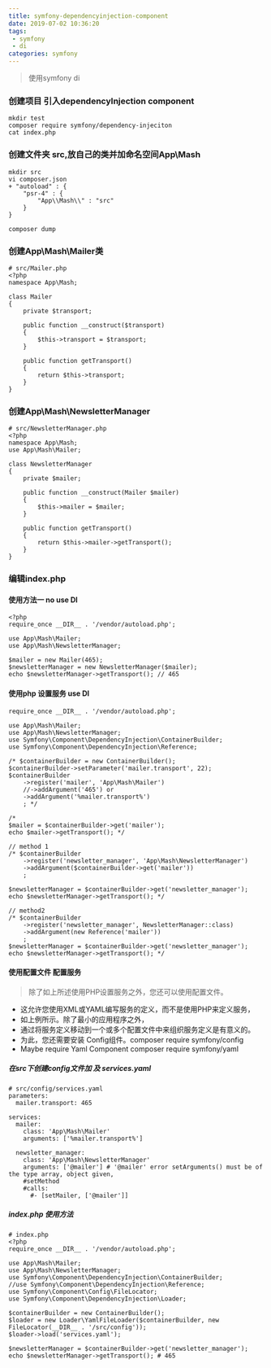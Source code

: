 ```yaml
---
title: symfony-dependencyinjection-component
date: 2019-07-02 10:36:20
tags: 
 - symfony
 - di
categories: symfony
---
```

> 使用symfony di
### 创建项目 引入dependencyInjection component
```
mkdir test
composer require symfony/dependency-injeciton
cat index.php
```
### 创建文件夹 src,放自己的类并加命名空间App\Mash
```
mkdir src
vi composer.json 
+ "autoload" : {
    "psr-4" : {
        "App\\Mash\\" : "src"
    }
}

composer dump
```
### 创建App\Mash\Mailer类
```
# src/Mailer.php
<?php
namespace App\Mash;

class Mailer
{
    private $transport;

    public function __construct($transport)
    {
        $this->transport = $transport;
    }

    public function getTransport()
    {
        return $this->transport;
    }
}
```
### 创建App\Mash\NewsletterManager
```
# src/NewsletterManager.php
<?php
namespace App\Mash;
use App\Mash\Mailer;

class NewsletterManager
{
    private $mailer;

    public function __construct(Mailer $mailer)
    {
        $this->mailer = $mailer;
    }

    public function getTransport()
    {
        return $this->mailer->getTransport();
    }
}
```
### 编辑index.php 
#### 使用方法一 no use DI
```
<?php
require_once __DIR__ . '/vendor/autoload.php';

use App\Mash\Mailer;
use App\Mash\NewsletterManager;

$mailer = new Mailer(465);
$newsletterManager = new NewsletterManager($mailer);
echo $newsletterManager->getTransport(); // 465
```
#### 使用php 设置服务 use DI
```
require_once __DIR__ . '/vendor/autoload.php';

use App\Mash\Mailer;
use App\Mash\NewsletterManager;
use Symfony\Component\DependencyInjection\ContainerBuilder;
use Symfony\Component\DependencyInjection\Reference;

/* $containerBuilder = new ContainerBuilder();
$containerBuilder->setParameter('mailer.transport', 22);
$containerBuilder
    ->register('mailer', 'App\Mash\Mailer')
    //->addArgument('465') or 
    ->addArgument('%mailer.transport%')
    ; */

/* 
$mailer = $containerBuilder->get('mailer');
echo $mailer->getTransport(); */

// method 1
/* $containerBuilder
    ->register('newsletter_manager', 'App\Mash\NewsletterManager')
    ->addArgument($containerBuilder->get('mailer'))
    ;

$newsletterManager = $containerBuilder->get('newsletter_manager');
echo $newsletterManager->getTransport(); */

// method2
/* $containerBuilder
    ->register('newsletter_manager', NewsletterManager::class)
    ->addArgument(new Reference('mailer'))
    ;
$newsletterManager = $containerBuilder->get('newsletter_manager');
echo $newsletterManager->getTransport(); */
```
#### 使用配置文件 配置服务
> 除了如上所述使用PHP设置服务之外，您还可以使用配置文件。
* 这允许您使用XML或YAML编写服务的定义，而不是使用PHP来定义服务，
* 如上例所示。除了最小的应用程序之外，
* 通过将服务定义移动到一个或多个配置文件中来组织服务定义是有意义的。
* 为此，您还需要安装 Config组件。composer require symfony/config
* Maybe require Yaml Component composer require symfony/yaml

##### 在src下创建config文件加 及 services.yaml
```
# src/config/services.yaml
parameters:
  mailer.transport: 465

services:
  mailer:
    class: 'App\Mash\Mailer'
    arguments: ['%mailer.transport%']

  newsletter_manager:
    class: 'App\Mash\NewsletterManager'
    arguments: ['@mailer'] # '@mailer' error setArguments() must be of the type array, object given, 
    #setMethod
    #calls:
      #- [setMailer, ['@mailer']]
```
##### index.php 使用方法
```
# index.php
<?php
require_once __DIR__ . '/vendor/autoload.php';

use App\Mash\Mailer;
use App\Mash\NewsletterManager;
use Symfony\Component\DependencyInjection\ContainerBuilder;
//use Symfony\Component\DependencyInjection\Reference;
use Symfony\Component\Config\FileLocator;
use Symfony\Component\DependencyInjection\Loader;

$containerBuilder = new ContainerBuilder();
$loader = new Loader\YamlFileLoader($containerBuilder, new FileLocator(__DIR__ . '/src/config'));
$loader->load('services.yaml');

$newsletterManager = $containerBuilder->get('newsletter_manager');
echo $newsletterManager->getTransport(); # 465
```

